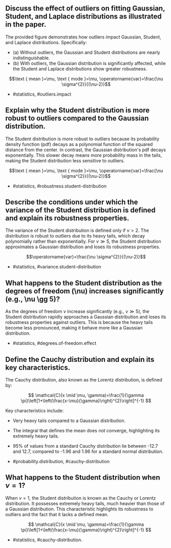 ## Discuss the effect of outliers on fitting Gaussian, Student, and Laplace distributions as illustrated in the paper.

The provided figure demonstrates how outliers impact Gaussian, Student, and Laplace distributions. Specifically:

- (a) Without outliers, the Gaussian and Student distributions are nearly indistinguishable.
- (b) With outliers, the Gaussian distribution is significantly affected, while the Student and Laplace distributions show greater robustness.

$$\text { mean }=\mu, \text { mode }=\mu, \operatorname{var}=\frac{\nu \sigma^{2}}{(\nu-2)}$$

- #statistics, #outliers.impact

## Explain why the Student distribution is more robust to outliers compared to the Gaussian distribution.

The Student distribution is more robust to outliers because its probability density function (pdf) decays as a polynomial function of the squared distance from the center. In contrast, the Gaussian distribution's pdf decays exponentially. This slower decay means more probability mass in the tails, making the Student distribution less sensitive to outliers.

$$\text { mean }=\mu, \text { mode }=\mu, \operatorname{var}=\frac{\nu \sigma^{2}}{(\nu-2)}$$

- #statistics, #robustness.student-distribution

## Describe the conditions under which the variance of the Student distribution is defined and explain its robustness properties.

The variance of the Student distribution is defined only if $\nu > 2$. The distribution is robust to outliers due to its heavy tails, which decay polynomially rather than exponentially. For $\nu \gg 5$, the Student distribution approximates a Gaussian distribution and loses its robustness properties.

$$\operatorname{var}=\frac{\nu \sigma^{2}}{(\nu-2)}$$

- #statistics, #variance.student-distribution

## What happens to the Student distribution as the degrees of freedom (\nu) increases significantly (e.g., \nu \gg 5)?

As the degrees of freedom $\nu$ increase significantly (e.g., $\nu \gg 5$), the Student distribution rapidly approaches a Gaussian distribution and loses its robustness properties against outliers. This is because the heavy tails become less pronounced, making it behave more like a Gaussian distribution.

- #statistics, #degrees.of-freedom.effect

## Define the Cauchy distribution and explain its key characteristics.

The Cauchy distribution, also known as the Lorentz distribution, is defined by:

$$
\mathcal{C}(x \mid \mu, \gamma)=\frac{1}{\gamma \pi}\left[1+\left(\frac{x-\mu}{\gamma}\right)^{2}\right]^{-1}
$$

Key characteristics include:

- Very heavy tails compared to a Gaussian distribution.
- The integral that defines the mean does not converge, highlighting its extremely heavy tails.
- $95\%$ of values from a standard Cauchy distribution lie between -12.7 and 12.7, compared to -1.96 and 1.96 for a standard normal distribution.

- #probability.distribution, #cauchy-distribution

## What happens to the Student distribution when $\nu = 1$?

When $\nu = 1$, the Student distribution is known as the Cauchy or Lorentz distribution. It possesses extremely heavy tails, much heavier than those of a Gaussian distribution. This characteristic highlights its robustness to outliers and the fact that it lacks a defined mean.

$$
\mathcal{C}(x \mid \mu, \gamma)=\frac{1}{\gamma \pi}\left[1+\left(\frac{x-\mu}{\gamma}\right)^{2}\right]^{-1}
$$

- #statistics, #cauchy-distribution.